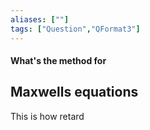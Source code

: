 ```yaml
---
aliases: [""]
tags: ["Question","QFormat3"]
---
```


#### What's the method for
## Maxwells equations
This is how retard